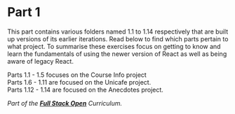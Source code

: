 # Part 1

This part contains various folders named 1.1 to 1.14 respectively that are built up versions of its earlier iterations. Read below to find which parts pertain to what project. To summarise these exercises focus on getting to know and learn the fundamentals of using the newer version of React as well as being aware of legacy React.

Parts 1.1 - 1.5 focuses on the Course Info project <br />
Parts 1.6 - 1.11 are focused on the Unicafe project. <br />
Parts 1.12 - 1.14 are focused on the Anecdotes project. <br />

*Part of the __[Full Stack Open](https://fullstackopen.com)__ Curriculum.*
